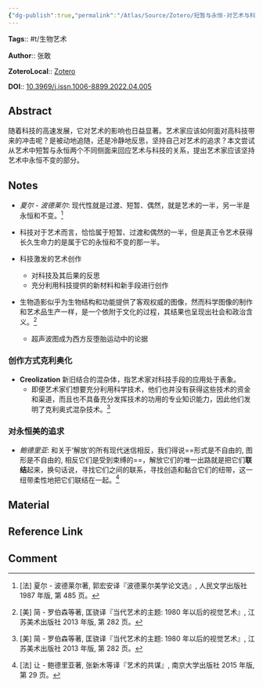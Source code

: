 ```yaml
---
{"dg-publish":true,"permalink":"/Atlas/Source/Zotero/短暂与永恒-对艺术与科技的关系的反思/"}
---
```



**Tags**:: #t/生物艺术 

**Author**:: 张敢

**ZoteroLocal**:: [Zotero](zotero://select/library/items/6JP67IUI)

**DOI**:: [10.3969/j.issn.1006-8899.2022.04.005](https://kns.cnki.net/kcms/detail/detail.aspx?dbcode=CJFD&dbname=CJFDLAST2022&filename=MSGC202204003&uniplatform=NZKPT&v=VLcevZd125usHiHArhtF4sg_39BqUTTHNz7JSvPG9gJIqfZUSgNzQEGaLlr6jpHs)

## Abstract

随着科技的高速发展，它对艺术的影响也日益显著。艺术家应该如何面对高科技带来的冲击呢？是被动地追随，还是冷静地反思，坚持自己对艺术的追求？本文尝试从艺术中短暂与永恒两个不同侧面来回应艺术与科技的关系，提出艺术家应该坚持艺术中永恒不变的部分。

## Notes

- *夏尔 - 波德莱尔*: 现代性就是过渡、短暂、偶然，就是艺术的一半，另一半是永恒和不变。[^1]
- 科技对于艺术而言，恰恰属于短暂、过渡和偶然的一半，但是真正令艺术获得长久生命力的是属于它的永恒和不变的那一半。

- 科技激发的艺术创作
	- 对科技及其后果的反思
	- 充分利用科技提供的新材料和新手段进行创作

- 生物造影似乎为生物结构和功能提供了客观权威的图像，然而科学图像的制作和艺术品生产一样，是一个依附于文化的过程，其结果也呈现出社会和政治含义。[^2]
	- 超声波图成为西方反堕胎运动中的论据

### 创作方式克利奥化

- **Creolization** 新旧结合的混杂体，指艺术家对科技手段的应用处于表象。
	- 即便艺术家们想要充分利用科学技术，他们也并没有获得这些技术的资金和渠道，而且也不具备充分发挥技术的功用的专业知识能力，因此他们发明了克利奥式混杂技术。[^2]

### 对永恒美的追求

- *鲍德里亚*: 和关于‘解放’的所有现代迷信相反，我们得说==形式是不自由的, 图形是不自由的, 相反它们是受到束缚的==，解放它们的唯一出路就是把它们**联结**起来，换句话说，寻找它们之间的联系，寻找创造和黏合它们的纽带，这一纽带柔性地把它们联结在一起。[^3]

## Material

## Reference Link

## Comment

[^1]: [法] 夏尔 - 波德莱尔著, 郭宏安译『波德莱尔美学论文选』, 人民文学出版社 1987 年版, 第 485 页。
[^2]: [美] 简 - 罗伯森等著, 匡骁译『当代艺术的主题: 1980 年以后的视觉艺术』, 江苏美术出版社 2013 年版, 第 282 页。
[^3]: [法] 让 - 鲍德里亚著, 张新木等译『艺术的共谋』, 南京大学出版社 2015 年版, 第 29 页。
